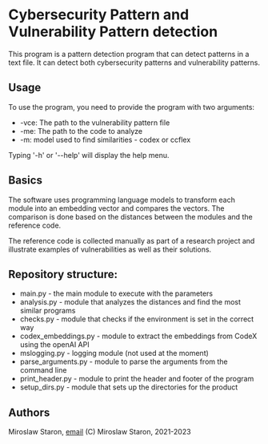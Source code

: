 # Cybersecurity Pattern and Vulnerability Pattern detection

This program is a pattern detection program that can detect patterns in a text file. It can detect both cybersecurity patterns and vulnerability patterns. 

## Usage
To use the program, you need to provide the program with two arguments: 
* -vce: The path to the vulnerability pattern file
* -me: The path to the code to analyze
* -m: model used to find similarities - codex or ccflex

Typing '-h' or '--help' will display the help menu.

## Basics
The software uses programming language models to transform each module into an embedding vector and compares the vectors. The comparison is done based on the distances between the modules and the reference code. 

The reference code is collected manually as part of a research project and illustrate examples of vulnerabilities as well as their solutions. 

## Repository structure:
* main.py - the main module to execute with the parameters
* analysis.py - module that analyzes the distances and find the most similar programs
* checks.py - module that checks if the environment is set in the correct way
* codex_embeddings.py - module to extract the embeddings from CodeX using the openAI API
* mslogging.py - logging module (not used at the moment)
* parse_arguments.py - module to parse the arguments from the command line
* print_header.py - module to print the header and footer of the program
* setup_dirs.py - module that sets up the directories for the product

## Authors
Miroslaw Staron, [email](mailto:miroslaw.staron@gu.se)
(C) Miroslaw Staron, 2021-2023
